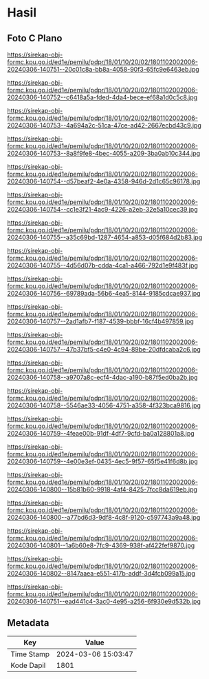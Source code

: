 # Hasil

## Foto C Plano

https://sirekap-obj-formc.kpu.go.id/ed1e/pemilu/pdpr/18/01/10/20/02/1801102002006-20240306-140751--20c01c8a-bb8a-4058-90f3-65fc9e6463eb.jpg

https://sirekap-obj-formc.kpu.go.id/ed1e/pemilu/pdpr/18/01/10/20/02/1801102002006-20240306-140752--c6418a5a-fded-4da4-bece-ef68a1d0c5c8.jpg

https://sirekap-obj-formc.kpu.go.id/ed1e/pemilu/pdpr/18/01/10/20/02/1801102002006-20240306-140753--4a694a2c-51ca-47ce-ad42-2667ecbd43c9.jpg

https://sirekap-obj-formc.kpu.go.id/ed1e/pemilu/pdpr/18/01/10/20/02/1801102002006-20240306-140753--8a8f9fe8-4bec-4055-a209-3ba0ab10c344.jpg

https://sirekap-obj-formc.kpu.go.id/ed1e/pemilu/pdpr/18/01/10/20/02/1801102002006-20240306-140754--d57beaf2-4e0a-4358-946d-2d1c65c96178.jpg

https://sirekap-obj-formc.kpu.go.id/ed1e/pemilu/pdpr/18/01/10/20/02/1801102002006-20240306-140754--cc1e3f21-4ac9-4226-a2eb-32e5a10cec39.jpg

https://sirekap-obj-formc.kpu.go.id/ed1e/pemilu/pdpr/18/01/10/20/02/1801102002006-20240306-140755--a35c69bd-1287-4654-a853-d05f684d2b83.jpg

https://sirekap-obj-formc.kpu.go.id/ed1e/pemilu/pdpr/18/01/10/20/02/1801102002006-20240306-140755--4d56d07b-cdda-4ca1-a466-792d1e9f483f.jpg

https://sirekap-obj-formc.kpu.go.id/ed1e/pemilu/pdpr/18/01/10/20/02/1801102002006-20240306-140756--69789ada-56b6-4ea5-8144-9185cdcae937.jpg

https://sirekap-obj-formc.kpu.go.id/ed1e/pemilu/pdpr/18/01/10/20/02/1801102002006-20240306-140757--2ad1afb7-f187-4539-bbbf-16cf4b497859.jpg

https://sirekap-obj-formc.kpu.go.id/ed1e/pemilu/pdpr/18/01/10/20/02/1801102002006-20240306-140757--47b37bf5-c4e0-4c94-89be-20dfdcaba2c6.jpg

https://sirekap-obj-formc.kpu.go.id/ed1e/pemilu/pdpr/18/01/10/20/02/1801102002006-20240306-140758--a9707a8c-ecf4-4dac-a190-b87f5ed0ba2b.jpg

https://sirekap-obj-formc.kpu.go.id/ed1e/pemilu/pdpr/18/01/10/20/02/1801102002006-20240306-140758--5546ae33-4056-4751-a358-4f323bca9816.jpg

https://sirekap-obj-formc.kpu.go.id/ed1e/pemilu/pdpr/18/01/10/20/02/1801102002006-20240306-140759--4feae00b-91df-4df7-9cfd-ba0a128801a8.jpg

https://sirekap-obj-formc.kpu.go.id/ed1e/pemilu/pdpr/18/01/10/20/02/1801102002006-20240306-140759--4e00e3ef-0435-4ec5-9f57-65f5e41f6d8b.jpg

https://sirekap-obj-formc.kpu.go.id/ed1e/pemilu/pdpr/18/01/10/20/02/1801102002006-20240306-140800--15b81b60-9918-4af4-8425-7fcc8da619eb.jpg

https://sirekap-obj-formc.kpu.go.id/ed1e/pemilu/pdpr/18/01/10/20/02/1801102002006-20240306-140800--a77bd6d3-9df8-4c8f-9120-c597743a9a48.jpg

https://sirekap-obj-formc.kpu.go.id/ed1e/pemilu/pdpr/18/01/10/20/02/1801102002006-20240306-140801--1a6b60e8-7fc9-4369-938f-af422fef9870.jpg

https://sirekap-obj-formc.kpu.go.id/ed1e/pemilu/pdpr/18/01/10/20/02/1801102002006-20240306-140802--8147aaea-e551-417b-addf-3d4fcb099a15.jpg

https://sirekap-obj-formc.kpu.go.id/ed1e/pemilu/pdpr/18/01/10/20/02/1801102002006-20240306-140751--ead441c4-3ac0-4e95-a256-6f930e9d532b.jpg


## Metadata

| Key        | Value               |
| ---------- | ------------------- |
| Time Stamp | 2024-03-06 15:03:47 |
| Kode Dapil | 1801                |



